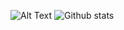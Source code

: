 

![Alt Text](https://media3.giphy.com/media/gdTNfjSfiKiRi/giphy.webp?cid=ecf05e472vpxg1iqhw8lm6hq83v4usd8adyj5tqje1yibzm4&rid=giphy.webp)
![Github stats](https://github-readme-stats.vercel.app/api?username=bitBadger8&theme=bear&show_icons=true&count_private=true)




<!--
**bitBadger8/bitBadger8** is a ✨ _special_ ✨ repository because its `README.md` (this file) appears on your GitHub profile.
![Alt Text](https://media1.giphy.com/media/T8Trx9FTaiWskOUfKr/giphy.gif?cid=ecf05e47p5i375y5l8x20rur1ymd0q9de7307dtx8hxlbafx&rid=giphy.gif)
Here are some ideas to get you started:

- 🔭 I’m currently working on ...
- 🌱 I’m currently learning ...
- 👯 I’m looking to collaborate on ...
- 🤔 I’m looking for help with ...
- 💬 Ask me about ...
- 📫 How to reach me: ...
- 😄 Pronouns: ...
- ⚡ Fun fact: ...
-->
